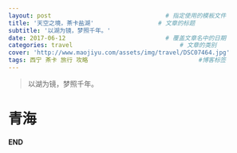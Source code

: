 ```yaml
---
layout: post								# 指定使用的模板文件
title: '天空之境，茶卡盐湖'				    # 文章的标题
subtitle: '以湖为镜，梦照千年。'
date: 2017-06-12							# 覆盖文章名中的日期
categories: travel								# 文章的类别
cover: 'http://www.maojiyu.com/assets/img/travel/DSC07464.jpg'
tags: 西宁 茶卡 旅行 攻略								#博客标签
---
```


> 以湖为镜，梦照千年。

# 青海

#### END




